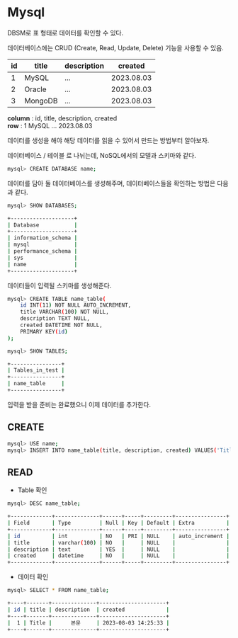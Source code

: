 # Mysql

DBSM로 표 형태로 데이터를 확인할 수 있다.

데이터베이스에는 CRUD (Create, Read, Update, Delete) 기능을 사용할 수 있음.

| id  | title   | description | created    |
| --- | ------- | ----------- | ---------- |
| 1   | MySQL   | ...         | 2023.08.03 |
| 2   | Oracle  | ...         | 2023.08.03 |
| 3   | MongoDB | ...         | 2023.08.03 |

**column** : id, title, description, created  
**row** : 1 MySQL ... 2023.08.03

데이터를 생성을 해야 해당 데이터를 읽을 수 있어서 만드는 방법부터 알아보자.

데이터베이스 / 테이블 로 나뉘는데, NoSQL에서의 모델과 스키마와 같다.

```bash
mysql> CREATE DATABASE name;
```

데이터를 담아 둘 데이터베이스를 생성해주며, 데이터베이스들을 확인하는 방법은 다음과 같다.

```bash
mysql> SHOW DATABASES;

+--------------------+
| Database           |
+--------------------+
| information_schema |
| mysql              |
| performance_schema |
| sys                |
| name               |
+--------------------+
```

데이터들이 입력될 스키마를 생성해준다.

```bash
mysql> CREATE TABLE name_table(
    id INT(11) NOT NULL AUTO_INCREMENT,
    title VARCHAR(100) NOT NULL,
    description TEXT NULL,
    created DATETIME NOT NULL,
    PRIMARY KEY(id)
);
```

```bash
mysql> SHOW TABLES;

+----------------+
| Tables_in_test |
+----------------+
| name_table     |
+----------------+
```

입력을 받을 준비는 완료했으니 이제 데이터를 추가한다.

## CREATE

```bash
mysql> USE name;
mysql> INSERT INTO name_table(title, description, created) VALUES('Title', '본문', NOW());
```

## READ

- Table 확인

```bash
mysql> DESC name_table;

+-------------+--------------+------+-----+---------+----------------+
| Field       | Type         | Null | Key | Default | Extra          |
+-------------+--------------+------+-----+---------+----------------+
| id          | int          | NO   | PRI | NULL    | auto_increment |
| title       | varchar(100) | NO   |     | NULL    |                |
| description | text         | YES  |     | NULL    |                |
| created     | datetime     | NO   |     | NULL    |                |
+-------------+--------------+------+-----+---------+----------------+
```

- 데이터 확인

```bash
mysql> SELECT * FROM name_table;

+----+-------+--------------+---------------------+
| id | title | description  | created             |
+----+-------+--------------+---------------------+
|  1 | Title |      본문     | 2023-08-03 14:25:33 |
+----+-------+--------------+---------------------+
```
